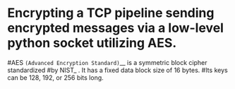 # Encrypting a TCP pipeline sending encrypted messages via a low-level python socket utilizing AES. 
#AES `(Advanced Encryption Standard)`__ is a symmetric block cipher standardized
#by NIST_ . It has a fixed data block size of 16 bytes.
#Its keys can be 128, 192, or 256 bits long.

